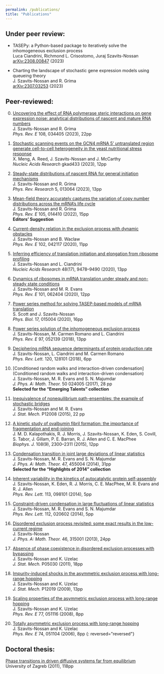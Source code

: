 ```yaml
---
permalink: /publications/
title: "Publications"
---
```


## Under peer review:

* TASEPy: a Python-based package to iteratively solve the inhomogeneous exclusion process<br/>
    Luca Ciandrini, Richmond L. Crisostomo, Juraj Szavits-Nossan<br/>
    [arXiv:2308.00847](https://arxiv.org/abs/2308.00847) (2023)<br/>

* Charting the landscape of stochastic gene expression models using queueing theory<br/>
    J. Szavits-Nossan and R. Grima<br/>
    [arXiv:2307.03253](https://arxiv.org/abs/2307.03253) (2023)<br/>
  
## Peer-reviewed:

0. [Uncovering the effect of RNA polymerase steric interactions on gene expression noise: analytical distributions of nascent and mature RNA numbers](https://doi.org/10.1103/PhysRevE.108.034405)<br/>
    J. Szavits-Nossan and R. Grima<br/>
    *Phys. Rev. E* 108, 034405 (2023), 22pp<br />

0. [Stochastic scanning events on the GCN4 mRNA 5’ untranslated region generate cell-to-cell heterogeneity in the yeast nutritional stress response](https://doi.org/10.1093/nar/gkad433)<br/>
    X. Meng, A. Reed, J. Szavits-Nossan and J. McCarthy<br/>
    *Nucleic Acids Research* gkad433 (2023), 12pp<br />

0. [Steady-state distributions of nascent RNA for general initiation mechanisms](https://doi.org/10.1103/PhysRevResearch.5.013064)<br/>
    J. Szavits-Nossan and R. Grima<br/>
    *Phys. Rev. Research* 5, 013064 (2023), 13pp<br />

0. [Mean-field theory accurately captures the variation of copy number distributions across the mRNA’s life cycle](https://doi.org/10.1103/PhysRevE.105.014410)<br/>
    J. Szavits-Nossan and R. Grima<br/>
    *Phys. Rev. E* 105, 014410 (2022), 15pp<br/>
    **Editors’ Suggestion**
    
0. [Current-density relation in the exclusion process with dynamic obstacles](https://doi.org/10.1103/PhysRevE.102.042117)<br/>
    J. Szavits-Nossan and B. Waclaw<br/>
    *Phys. Rev. E* 102, 042117 (2020), 11pp
    
0. [Inferring efficiency of translation initiation and elongation from ribosome profiling](https://doi.org/10.1093/nar/gkaa678)<br/>
    J. Szavits-Nossan and L. Ciandrini<br/>
    *Nucleic Acids Research* 48(17), 9478–9490 (2020), 13pp  
    
0. [Dynamics of ribosomes in mRNA translation under steady and non-steady state conditions](https://doi.org/10.1103/PhysRevE.101.062404)<br/>
    J. Szavits-Nossan and M. R. Evans<br/>
    *Phys. Rev. E* 101, 062404 (2020), 12pp
    
0. [Power series method for solving TASEP-based models of mRNA translation](https://doi.org/10.1088/1478-3975/ab57a0)<br/>
    S. Scott and J. Szavits-Nossan<br/>
    *Phys. Biol.* 17, 015004 (2020), 16pp
    
0. [Power series solution of the inhomogeneous exclusion process](https://doi.org/10.1103/PhysRevE.97.052139)<br/>
    J. Szavits-Nossan, M. Carmen Romano and L. Ciandrini<br/>
    *Phys. Rev. E* 97, 052139 (2018), 13pp
    
0. [Deciphering mRNA sequence determinants of protein production rate](https://doi.org/10.1103/PhysRevLett.120.128101)<br/>
    J. Szavits-Nossan, L. Ciandrini and M. Carmen Romano<br/>
    *Phys. Rev. Lett.* 120, 128101 (2018), 6pp
    
0. [Conditioned random walks and interaction-driven condensation](Conditioned random walks and interaction-driven condensation)<br/>
    J. Szavits-Nossan, M. R. Evans and S. N. Majumdar<br/>
    *J. Phys. A: Math. Theor.* 50 024005 (2017), 28 pp<br/>
    **Selected for the “Emerging Talents” collection**
    
0. [Inequivalence of nonequilibrium path-ensembles: the example of stochastic bridges](http://dx.doi.org/10.1088/1742-5468/2015/12/P12008)<br/>
    J. Szavits-Nossan and M. R. Evans<br/>
    *J. Stat. Mech.* P12008 (2015), 22 pp
    
0. [A kinetic study of ovalbumin fibril formation: the importance of fragmentation and end-joining](http://dx.doi.org/10.1016/j.bpj.2015.03.021)<br/>
    J. M. D. Kalapothakis, R. J. Morris, J. Szavits-Nossan, K. Eden, S. Covill, S. Tabor, J. Gillam, P. E. Barran, R. J. Allen and C. E. MacPhee<br/>
    *Biophys. J.* 108(9), 2300–2311 (2015), 12pp
    
0. [Condensation transition in joint large deviations of linear statistics](http://dx.doi.org/10.1088/1751-8113/47/45/455004)<br/>
    J. Szavits-Nossan, M. R. Evans and S. N. Majumdar<br/>
    *J. Phys. A: Math. Theor.* 47, 455004 (2014), 31pp<br/>
    **Selected for the “Highlights of 2014” collection**
    
0. [Inherent variability in the kinetics of autocatalytic protein self-assembly](http://dx.doi.org/10.1103/PhysRevLett.113.098101)<br/>
    J. Szavits-Nossan, K. Eden, R. J. Morris, C. E. MacPhee, M. R. Evans and R. J. Allen<br/>
    *Phys. Rev. Lett.* 113, 098101 (2014), 5pp
    
0. [Constraint-driven condensation in large fluctuations of linear statistics](http://dx.doi.org/10.1088/1751-8113/47/45/455004)<br/>
    J. Szavits-Nossan, M. R. Evans and S. N. Majumdar<br/>
    *Phys. Rev. Lett.* 112, 020602 (2014), 5pp
    
0. [Disordered exclusion process revisited: some exact results in the low-current regime](http://dx.doi.org/10.1088/1751-8113/46/31/315001)<br/>
    J. Szavits-Nossan<br/>
    *J. Phys. A: Math. Theor.* 46, 315001 (2013), 24pp
    
0. [Absence of phase coexistence in disordered exclusion processes with bypassing](http://dx.doi.org/10.1088/1742-5468/2011/05/P05030)<br/>
    J. Szavits-Nossan and K. Uzelac<br/>
    *J. Stat. Mech.* P05030 (2011), 18pp
    
0. [Impurity-induced shocks in the asymmetric exclusion process with long-range hopping](http://dx.doi.org/10.1088/1742-5468/2009/12/P12019)<br/>
    J. Szavits-Nossan and K. Uzelac<br/>
    *J. Stat. Mech.* P12019 (2009), 13pp
    
0. [Scaling properties of the asymmetric exclusion process with long-range hopping](http://dx.doi.org/10.1103/PhysRevE%2E77%2E051116)<br/>
    J. Szavits-Nossan and K. Uzelac<br/>
    *Phys. Rev. E* 77, 051116 (2008), 8pp
    
0. [Totally asymmetric exclusion process with long-range hopping](http://dx.doi.org/10.1103/PhysRevE%2E74%2E051104)<br/>
    J. Szavits-Nossan and K. Uzelac<br/>
    *Phys. Rev. E* 74, 051104 (2006), 8pp
{: reversed="reversed"}

## Doctoral thesis:
[Phase transitions in driven diffusive systems far from equilibrium](https://repozitorij.pmf.unizg.hr/en/islandora/object/pmf%3A1734)<br/>
University of Zagreb (2011), 118pp
